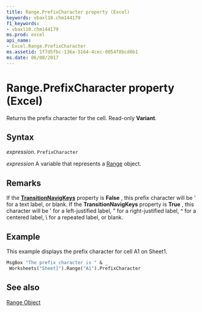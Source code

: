 ```yaml
---
title: Range.PrefixCharacter property (Excel)
keywords: vbaxl10.chm144179
f1_keywords:
- vbaxl10.chm144179
ms.prod: excel
api_name:
- Excel.Range.PrefixCharacter
ms.assetid: 1f7d5fbc-136a-5164-4cec-0054f8bcd0b1
ms.date: 06/08/2017
---
```



# Range.PrefixCharacter property (Excel)

Returns the prefix character for the cell. Read-only  **Variant**.


## Syntax

_expression_. `PrefixCharacter`

_expression_ A variable that represents a [Range](excel.range-graph-property.md) object.


## Remarks

If the  **[TransitionNavigKeys](Excel.Application.TransitionNavigKeys.md)** property is **False** , this prefix character will be ' for a text label, or blank. If the **TransitionNavigKeys** property is **True** , this character will be ' for a left-justified label, " for a right-justified label, ^ for a centered label, \ for a repeated label, or blank.


## Example

This example displays the prefix character for cell A1 on Sheet1.


```vb
MsgBox "The prefix character is " & _ 
 Worksheets("Sheet1").Range("A1").PrefixCharacter
```


## See also


[Range Object](Excel.Range(object).md)

